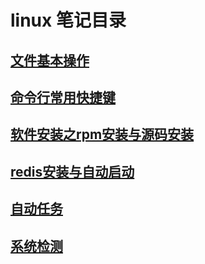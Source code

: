 # linux 笔记目录
## [文件基本操作](file.md)
## [命令行常用快捷键](shortcut.md)
## [软件安装之rpm安装与源码安装](rpm-yum.md)
## [redis安装与自动启动](redis.md)
## [自动任务](crond.md)
## [系统检测](check.md)